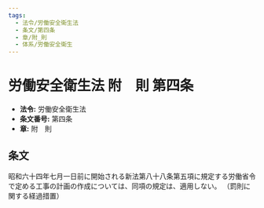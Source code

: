 ```yaml
---
tags:
  - 法令/労働安全衛生法
  - 条文/第四条
  - 章/附_則
  - 体系/労働安全衛生
---
```

# 労働安全衛生法 附　則 第四条

- **法令:** 労働安全衛生法
- **条文番号:** 第四条
- **章:** 附　則

## 条文
昭和六十四年七月一日前に開始される新法第八十八条第五項に規定する労働省令で定める工事の計画の作成については、同項の規定は、適用しない。
（罰則に関する経過措置）

